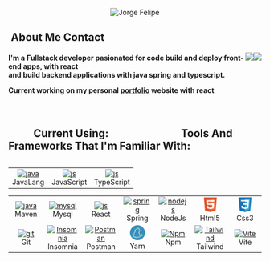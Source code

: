<div align="center">
 
![Jorge Felipe](https://readme-typing-svg.herokuapp.com?font=Inter&color=3A9CDF&size=30&weight=700&lines=Hello+I'm+Jorge+Felipe;Welcome👋👋👋👋👋👋)  
 </div
<div align="left">
 <h2 ">‎  About Me<a>‎     Contact<a/></h2> 
  
  <a align="right" href="mailto:Silva.felipe12@hotmail.com"><img  align="right" src="https://www.shareicon.net/data/48x48/2016/12/07/862708_email_512x512.png" target="_blank"></a>
  <a align="right" href="https://www.linkedin.com/in/felipesiper/"><img align="right"  src="https://img.icons8.com/fluent/48/000000/linkedin.png"/></a>
 
 </div >


  <h4>I'm a Fullstack developer pasionated for code build and deploy front-end apps, with react<br>
  and build backend applications with java spring and typescript.

  Current working on my personal [portfolio](https://github.com/livehass/single-page-application-portfolio-react) website with react 
  </h4><br>
  
</div>	
<h2 ">‎ ‎ ‎ ‎ ‎ ‎ ‎ ‎ ‎ ‎ Current Using:<a>‎ ‎ ‎ ‎ ‎ ‎ ‎ ‎ ‎ ‎ ‎ ‎ ‎ ‎ ‎ ‎ ‎ ‎ ‎ ‎ ‎ ‎ ‎ ‎ ‎ ‎ ‎ ‎ ‎‎ ‎‎Tools And Frameworks That I'm Familiar With:<a/> </h2> 
 
  <table align="left">
   </tr>
    </td>
     <td align="center" width="65">
       <a href="https://www.java.com/" target="_blank"> <img src="https://techstack-generator.vercel.app/java-icon.svg" alt="java" width="30" height="30"/> </a>
       <br>JavaLang</br>
    </td>
     <td align="center" width="65">
       <a href="js" target="_blank"> <img src="https://techstack-generator.vercel.app/js-icon.svg" alt="js" width="30" height="30"/> </a>
       <br>JavaScript</br>
    </td>
       <td align="center" width="65">
       <a href="js" target="_blank"> <img src="https://techstack-generator.vercel.app/ts-icon.svg" alt="js" width="30" height="30"/> </a>
       <br>TypeScript</br>
    </td>
    </tr>
  </table>

<div align="center">
 
  <table align="center">
   <tr>
        <td align="center" width="65">
       <a href="https://maven.apache.org/" target="_blank"> <img src="https://www.svgrepo.com/show/373290/maven-opened.svg" alt="java" width="30" height="30"/> </a>
       <br>Maven</br>
    </td>
    </td>
     <td align="center" width="65">
       <a href="sql" target="_blank"> <img src="https://techstack-generator.vercel.app/mysql-icon.svg" alt="mysql" width="30" height="30"/> </a>
       <br>Mysql</br>
    </td>
       <td align="center" width="65">
       <a href="js" target="_blank"> <img src="https://techstack-generator.vercel.app/react-icon.svg" alt="js" width="30" height="30"/> </a>
       <br>React</br>
    </td>
    </td>
       <td align="center" width="65">
       <a href="js" target="_blank"> <img src="https://cdn.jsdelivr.net/gh/devicons/devicon/icons/spring/spring-original.svg" alt="spring" width="30" height="30"/> </a>
       <br>Spring</br>
    </td>
    </td>
       <td align="center" width="65">
       <a href="noded" target="_blank"> <img src="https://cdn.jsdelivr.net/gh/devicons/devicon/icons/nodejs/nodejs-plain.svg" alt="nodejs" width="30" height="30"/> </a>
       <br>NodeJs</br>
    </td>
     </td>
       <td align="center" width="65">
       <a href="js" target="_blank"> <img src="https://raw.githubusercontent.com/devicons/devicon/master/icons/html5/html5-original.svg" alt="html" width="30" height="30"/> </a>
       <br>Html5</br>
    </td>
    </td>
       <td align="center" width="65">
       <a href="css" target="_blank"> <img src="https://raw.githubusercontent.com/devicons/devicon/master/icons/css3/css3-original.svg" alt="css" width="30" height="30"/> </a>
       <br>Css3</br>
   
</tr>
<tr>
    </td>
       <td align="center" width="65">
       <a href="git" target="_blank"> <img src="https://cdn.jsdelivr.net/gh/devicons/devicon/icons/git/git-original.svg" alt="git" width="30" height="30"/> </a>
       <br>Git</br>
    </td>
    </td>
       <td align="center" width="65">
       <a href="Insomnia" target="_blank"> <img src="https://www.svgrepo.com/show/353904/insomnia.svg" alt="Insomnia" width="30" height="30"/> </a>
       <br>Insomnia</br>
    </td>
    </td>
       <td align="center" width="65">
       <a href="Postman" target="_blank"> <img src="https://www.svgrepo.com/show/354202/postman-icon.svg" alt="Postman" width="30" height="30"/> </a>
       <br>Postman</br>
    </td>
   </td>
       <td align="center" width="65">
       <a href="https://yarnpkg.com/" target="_blank"> <img src="https://raw.githubusercontent.com/livehass/files/master/yarn-seeklogo.svg" alt="Yarn" width="30" height="30"/> </a>
       <br>Yarn</br>
    </td>
     <td align="center" width="65">
       <a href="https://www.npmjs.com/" target="_blank"> <img src="https://upload.wikimedia.org/wikipedia/commons/d/db/Npm-logo.svg" alt="Npm" width="30" height="30"/> </a>
       <br>Npm</br>
    </td>
     <td align="center" width="65">
       <a href="https://tailwindcss.com/" target="_blank"> <img src="https://upload.wikimedia.org/wikipedia/commons/d/d5/Tailwind_CSS_Logo.svg" alt="Tailwind" width="30" height="30"/> </a>
       <br>Tailwind</br>
    </td>
      <td align="center" width="65">
       <a href="https://vitejs.dev/" target="_blank"> <img src="https://upload.wikimedia.org/wikipedia/commons/f/f1/Vitejs-logo.svg" alt="Vite" width="30" height="30"/> </a>
       <br>Vite</br>
    </td>
    </tr>
   
  </table>
  
  
</div>
<div align="center" >







